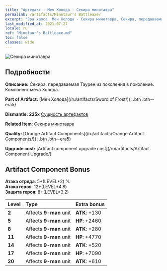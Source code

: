 ```yaml
---
title: "Артефакт - Меч Холода - Секира минотавра"
permalink: /artifacts/Minotaur's Battleaxe/
excerpt: "Эра хаоса  Меч Холода - Секира минотавра. Секира, передаваемая Таурен из поколения в поколение. Компонент меча Холода."
last_modified_at: 2021-07-27
locale: ru
ref: "Minotaur's Battleaxe.md"
toc: false
classes: wide
---
```


 ![Секира минотавра](/images/t/artifact_40432.png)



## Подробности

 **Описание:** Секира, передаваемая Таурен из поколения в поколение. Компонент меча Холода.

 **Part of Artifact:** [Меч Холода](/ru/artifacts/Sword of Frost/){: .btn .btn--era5}

 **Dismantle: 225x** [Сущность артефактов](/ItemsRU/con_905/)

 **Related Item**: [Секира минотавра](/ItemsRU/art_161/)

 **Quality:** [Orange Artifact Components](/ru/artifacts/Orange Artifact Components/){: .btn .btn--era5}

 **Upgrade cost:** [Artifact component upgrade cost](/ru/artifacts/Artifact Component Upgrade/)

## Artifact Component Bonus

  **Атака отряда**: 5+(LEVEL\*2) %<br/>**Атака героя**: 12+(LEVEL\*4.8)<br/>**Защита героя**: 8+(LEVEL\*3.2)

  |  Level  | Type |    Extra bonus  | 
  |:--------|:-----|:----------------| 
  | **2** | Affects **9-man** unit | **ATK**: +130 | 
  | **5** | Affects **9-man** unit | **HP**: +2460 | 
  | **8** | Affects **9-man** unit | **ATK**: +280 | 
  | **11** | Affects **9-man** unit | **HP**: +4770 | 
  | **14** | Affects **9-man** unit | **ATK**: +520 | 
  | **17** | Affects **9-man** unit | **HP**: +7090 | 
  | **20** | Affects **9-man** unit | **ATK**: +610 | 
